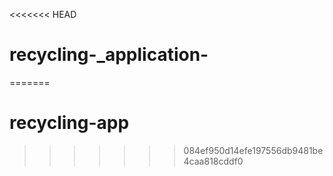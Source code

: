 <<<<<<< HEAD
# recycling-_application-
=======
# recycling-app
>>>>>>> 084ef950d14efe197556db9481be4caa818cddf0
